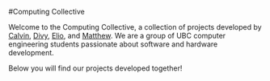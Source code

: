 #Computing Collective

Welcome to the Computing Collective, a collection of projects developed by [Calvin](https://github.com/im-calvin), [Divy](https://github.com/divy-07), [Elio](https://github.com/ElioDiNino), and [Matthew](https://github.com/MatthewChow03). We are a group of UBC computer engineering students passionate about software and hardware development.

Below you will find our projects developed together!
